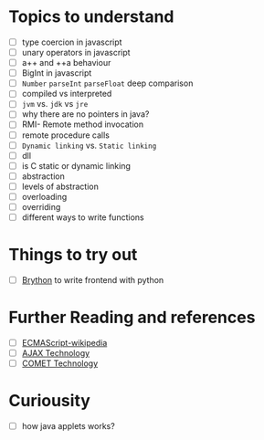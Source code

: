 # Topics to understand


- [ ] type coercion in javascript
- [ ] unary operators in javascript
- [ ] a++ and ++a behaviour
- [ ] BigInt in javascript
- [ ] `Number` `parseInt`  `parseFloat` deep comparison
- [ ] compiled vs interpreted
- [ ] `jvm` vs. `jdk` vs `jre`
- [ ] why there are no pointers in java?
- [ ] RMI- Remote method invocation
- [ ] remote procedure calls
- [ ] `Dynamic linking` vs. `Static linking`
- [ ] dll
- [ ] is C static or dynamic linking
- [ ] abstraction
- [ ] levels of abstraction
- [ ] overloading
- [ ] overriding
- [ ] different ways to write functions

# Things to try out

- [ ] [Brython](https://brython.info/index.html) to write frontend with python

# Further Reading and references

- [ ] [ECMAScript-wikipedia](https://en.wikipedia.org/wiki/ECMAScript)
- [ ] [AJAX Technology](https://en.wikipedia.org/wiki/Ajax_(programming))
- [ ] [COMET Technology](https://en.wikipedia.org/wiki/Comet_(programming))

# Curiousity
- [ ] how java applets works?